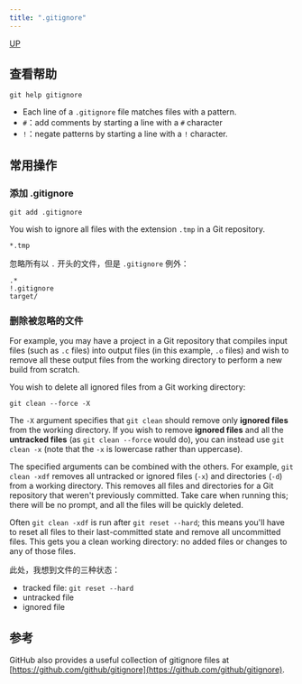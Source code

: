 ```yaml
---
title: ".gitignore"
---
```


[UP](/git/git-index.html)

## 查看帮助

```text
git help gitignore
```

- Each line of a `.gitignore` file matches files with a pattern.
- `#`：add comments by starting a line with a `#` character
- `!`：negate patterns by starting a line with a `!` character.



## 常用操作

### 添加 .gitignore

```text
git add .gitignore
```

You wish to ignore all files with the extension `.tmp` in a Git repository.

```text
*.tmp
```

忽略所有以 `.` 开头的文件，但是 `.gitignore` 例外：

```text
.*
!.gitignore
target/
```

### 删除被忽略的文件

For example, you may have a project in a Git repository
that compiles input files (such as `.c` files) into output files (in this example, `.o` files)
and wish to remove all these output files from the working directory to perform a new build from scratch.

You wish to delete all ignored files from a Git working directory:

```text
git clean --force -X
```

The `-X` argument specifies that `git clean` should remove only **ignored files** from the working directory.
If you wish to remove **ignored files** and all the **untracked files** (as `git clean --force` would do),
you can instead use `git clean -x` (note that the `-x` is lowercase rather than uppercase).

The specified arguments can be combined with the others.
For example, `git clean -xdf` removes all untracked or ignored files (`-x`) and directories (`-d`) from a working directory.
This removes all files and directories for a Git repository that weren't previously committed.
Take care when running this; there will be no prompt, and all the files will be quickly deleted.

Often `git clean -xdf` is run after `git reset --hard`;
this means you'll have to reset all files to their last-committed state and remove all uncommitted files.
This gets you a clean working directory: no added files or changes to any of those files.

此处，我想到文件的三种状态：

- tracked file: `git reset --hard`
- untracked file
- ignored file

## 参考

GitHub also provides a useful collection of gitignore files at [https://github.com/github/gitignore](https://github.com/github/gitignore).
